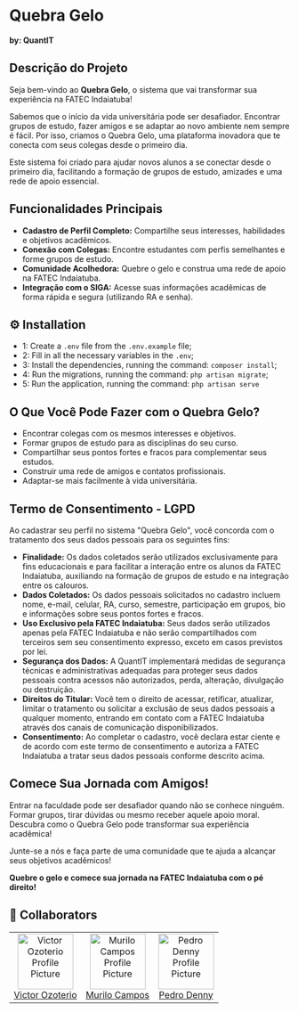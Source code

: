 # Quebra Gelo

**by: QuantIT**

## Descrição do Projeto

Seja bem-vindo ao **Quebra Gelo**, o sistema que vai transformar sua experiência na FATEC Indaiatuba!

Sabemos que o início da vida universitária pode ser desafiador. Encontrar grupos de estudo, fazer amigos e se adaptar ao novo ambiente nem sempre é fácil. Por isso, criamos o Quebra Gelo, uma plataforma inovadora que te conecta com seus colegas desde o primeiro dia.

Este sistema foi criado para ajudar novos alunos a se conectar desde o primeiro dia, facilitando a formação de grupos de estudo, amizades e uma rede de apoio essencial.

## Funcionalidades Principais

* **Cadastro de Perfil Completo:** Compartilhe seus interesses, habilidades e objetivos acadêmicos.
* **Conexão com Colegas:** Encontre estudantes com perfis semelhantes e forme grupos de estudo.
* **Comunidade Acolhedora:** Quebre o gelo e construa uma rede de apoio na FATEC Indaiatuba.
* **Integração com o SIGA:** Acesse suas informações acadêmicas de forma rápida e segura (utilizando RA e senha).

<h2 id="installation">⚙️ Installation</h2>

- 1: Create a `.env` file from the `.env.example` file;
- 2: Fill in all the necessary variables in the `.env`;
- 3: Install the dependencies, running the command: `composer install`;
- 4: Run the migrations, running the command: `php artisan migrate`;
- 5: Run the application, running the command: `php artisan serve`


## O Que Você Pode Fazer com o Quebra Gelo?

* Encontrar colegas com os mesmos interesses e objetivos.
* Formar grupos de estudo para as disciplinas do seu curso.
* Compartilhar seus pontos fortes e fracos para complementar seus estudos.
* Construir uma rede de amigos e contatos profissionais.
* Adaptar-se mais facilmente à vida universitária.

## Termo de Consentimento - LGPD

Ao cadastrar seu perfil no sistema "Quebra Gelo", você concorda com o tratamento dos seus dados pessoais para os seguintes fins:

* **Finalidade:** Os dados coletados serão utilizados exclusivamente para fins educacionais e para facilitar a interação entre os alunos da FATEC Indaiatuba, auxiliando na formação de grupos de estudo e na integração entre os calouros.
* **Dados Coletados:** Os dados pessoais solicitados no cadastro incluem nome, e-mail, celular, RA, curso, semestre, participação em grupos, bio e informações sobre seus pontos fortes e fracos.
* **Uso Exclusivo pela FATEC Indaiatuba:** Seus dados serão utilizados apenas pela FATEC Indaiatuba e não serão compartilhados com terceiros sem seu consentimento expresso, exceto em casos previstos por lei.
* **Segurança dos Dados:** A QuantIT implementará medidas de segurança técnicas e administrativas adequadas para proteger seus dados pessoais contra acessos não autorizados, perda, alteração, divulgação ou destruição.
* **Direitos do Titular:** Você tem o direito de acessar, retificar, atualizar, limitar o tratamento ou solicitar a exclusão de seus dados pessoais a qualquer momento, entrando em contato com a FATEC Indaiatuba através dos canais de comunicação disponibilizados.
* **Consentimento:** Ao completar o cadastro, você declara estar ciente e de acordo com este termo de consentimento e autoriza a FATEC Indaiatuba a tratar seus dados pessoais conforme descrito acima.

## Comece Sua Jornada com Amigos!

Entrar na faculdade pode ser desafiador quando não se conhece ninguém. Formar grupos, tirar dúvidas ou mesmo receber aquele apoio moral. Descubra como o Quebra Gelo pode transformar sua experiência acadêmica!

Junte-se a nós e faça parte de uma comunidade que te ajuda a alcançar seus objetivos acadêmicos!

**Quebre o gelo e comece sua jornada na FATEC Indaiatuba com o pé direito!**

<h2 id="collaborators">🤝 Collaborators</h2>

<table>
  <tr>
    <td align="center">
      <a href="https://github.com/victorozoterio">
        <img src="https://avatars.githubusercontent.com/u/165734095?v=4" width="100px;" alt="Victor Ozoterio Profile Picture"/><br>
        <sub>
          <a href="https://github.com/victorozoterio">
          Victor Ozoterio</a>
        </sub>
      </a>
    </td>
    <td align="center">
      <a href="https://github.com/Murilocampoos">
        <img src="https://avatars.githubusercontent.com/u/95322404?v=4" width="100px;" alt="Murilo Campos Profile Picture"/><br>
        <sub>
          <a href="https://github.com/Murilocampoos">
          Murilo Campos</a>
        </sub>
      </a>
    </td>
    <td align="center">
      <a href="https://github.com/PedroHDenny">
        <img src="https://avatars.githubusercontent.com/u/130395012?v=4" width="100px;" alt="Pedro Denny Profile Picture"/><br>
        <sub>
          <a href="https://github.com/PedroHDenny">
          Pedro Denny</a>
        </sub>
      </a>
    </td>
  </tr>
</table>
